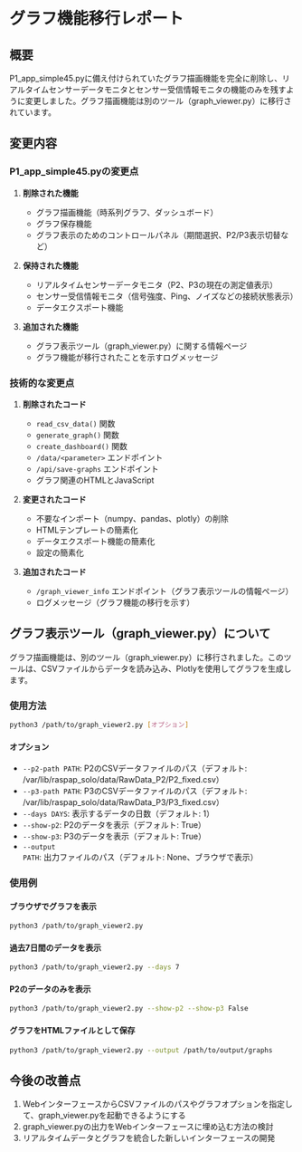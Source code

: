# グラフ機能移行レポート

## 概要

P1_app_simple45.pyに備え付けられていたグラフ描画機能を完全に削除し、リアルタイムセンサーデータモニタとセンサー受信情報モニタの機能のみを残すように変更しました。グラフ描画機能は別のツール（graph_viewer.py）に移行されています。

## 変更内容

### P1_app_simple45.pyの変更点

1. **削除された機能**
   - グラフ描画機能（時系列グラフ、ダッシュボード）
   - グラフ保存機能
   - グラフ表示のためのコントロールパネル（期間選択、P2/P3表示切替など）

2. **保持された機能**
   - リアルタイムセンサーデータモニタ（P2、P3の現在の測定値表示）
   - センサー受信情報モニタ（信号強度、Ping、ノイズなどの接続状態表示）
   - データエクスポート機能

3. **追加された機能**
   - グラフ表示ツール（graph_viewer.py）に関する情報ページ
   - グラフ機能が移行されたことを示すログメッセージ

### 技術的な変更点

1. **削除されたコード**
   - `read_csv_data()` 関数
   - `generate_graph()` 関数
   - `create_dashboard()` 関数
   - `/data/<parameter>` エンドポイント
   - `/api/save-graphs` エンドポイント
   - グラフ関連のHTMLとJavaScript

2. **変更されたコード**
   - 不要なインポート（numpy、pandas、plotly）の削除
   - HTMLテンプレートの簡素化
   - データエクスポート機能の簡素化
   - 設定の簡素化

3. **追加されたコード**
   - `/graph_viewer_info` エンドポイント（グラフ表示ツールの情報ページ）
   - ログメッセージ（グラフ機能の移行を示す）

## グラフ表示ツール（graph_viewer.py）について

グラフ描画機能は、別のツール（graph_viewer.py）に移行されました。このツールは、CSVファイルからデータを読み込み、Plotlyを使用してグラフを生成します。

### 使用方法

```bash
python3 /path/to/graph_viewer2.py [オプション]
```

#### オプション

- `--p2-path PATH`: P2のCSVデータファイルのパス（デフォルト: /var/lib/raspap_solo/data/RawData_P2/P2_fixed.csv）
- `--p3-path PATH`: P3のCSVデータファイルのパス（デフォルト: /var/lib/raspap_solo/data/RawData_P3/P3_fixed.csv）
- `--days DAYS`: 表示するデータの日数（デフォルト: 1）
- `--show-p2`: P2のデータを表示（デフォルト: True）
- `--show-p3`: P3のデータを表示（デフォルト: True）
- `--output PATH`: 出力ファイルのパス（デフォルト: None、ブラウザで表示）

### 使用例

#### ブラウザでグラフを表示
```bash
python3 /path/to/graph_viewer2.py
```

#### 過去7日間のデータを表示
```bash
python3 /path/to/graph_viewer2.py --days 7
```

#### P2のデータのみを表示
```bash
python3 /path/to/graph_viewer2.py --show-p2 --show-p3 False
```

#### グラフをHTMLファイルとして保存
```bash
python3 /path/to/graph_viewer2.py --output /path/to/output/graphs
```

## 今後の改善点

1. WebインターフェースからCSVファイルのパスやグラフオプションを指定して、graph_viewer.pyを起動できるようにする
2. graph_viewer.pyの出力をWebインターフェースに埋め込む方法の検討
3. リアルタイムデータとグラフを統合した新しいインターフェースの開発